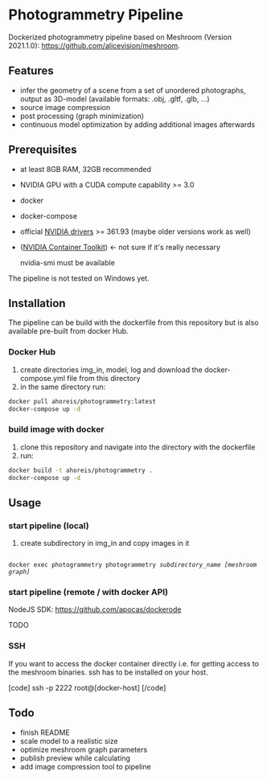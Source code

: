 # Photogrammetry Pipeline

Dockerized photogrammetry pipeline based on Meshroom (Version 2021.1.0): https://github.com/alicevision/meshroom.

## Features

- infer the geometry of a scene from a set of unordered photographs, output as 3D-model (available formats: .obj, .gltf, .glb, ...)
- source image compression
- post processing (graph minimization)
- continuous model optimization by adding additional images afterwards

## Prerequisites

- at least 8GB RAM, 32GB recommended
- NVIDIA GPU with a CUDA compute capability >= 3.0
- docker
- docker-compose
- official [NVIDIA drivers](https://www.nvidia.com/en-us/drivers/unix/) >= 361.93 (maybe older versions work as well)
- ([NVIDIA Container Toolkit](https://docs.nvidia.com/datacenter/cloud-native/container-toolkit/install-guide.html)) <- not sure if it's really necessary

   nvidia-smi must be available
 
The pipeline is not tested on Windows yet.

## Installation

The pipeline can be build with the dockerfile from this repository but is also available pre-built from docker Hub.

### Docker Hub

1. create directories img_in, model, log and download the docker-compose.yml file from this directory
2. in the same directory run:
```bash
docker pull ahoreis/photogrammetry:latest
docker-compose up -d
```

### build image with docker

1. clone this repository and navigate into the directory with the dockerfile
2. run:
```bash
docker build -t ahoreis/photogrammetry .
docker-compose up -d
```

## Usage

### start pipeline (local)

1. create subdirectory in img_in and copy images in it
<code>
docker exec photogrammetry photogrammetry <i>subdirectory_name [meshroom graph]</i>
</code>

### start pipeline (remote / with docker API)

NodeJS SDK: https://github.com/apocas/dockerode

TODO

### SSH

If you want to access the docker container directly i.e. for getting access to the meshroom binaries.
ssh has to be installed on your host.

[code]
ssh -p 2222 root@[docker-host]
[/code]

## Todo

- finish README
- scale model to a realistic size
- optimize meshroom graph parameters
- publish preview while calculating
- add image compression tool to pipeline
